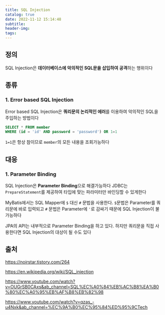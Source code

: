 ```yaml
---
title: SQL Injection
catalog: true
date: 2022-11-12 15:14:48
subtitle:
header-img:
tags:
---
```


## 정의
SQL Injection은 **데이터베이스에 악의적인 SQL문을 삽입하여 공격**하는 행위이다



## 종류

### 1. Error based SQL Injection

Error based SQL Injection은 **쿼리문의 논리적인 에러**를 이용하여 악의적인 SQL을 주입하는 방법이다

```sql
SELECT * FROM member
WHERE (id = 'id' AND password = 'password') OR 1=1
```

`1=1`은 항상 참이므로 `member`의 모든 내용을 조회가능하다



## 대응

### 1. Parameter Binding

SQL Injection은 **Parameter Binding**으로 해결가능하다
JDBC는 `PrepareStatement`를 제공하여 타입에 맞는 파라미터만 바인딩할 수 있게한다

MyBatis에서는 SQL Mapper에 `$` 대신  `#` 문법을 사용한다. `$`문법은 Parameter를 쿼리문에 바로 입력되고 `#` 문법은 Parameter에 `'`로 감싸기 때문에 SQL Injection이 불가능하다

JPA의 API는 내부적으로 Parameter Binding을 하고 있다. 하지만 쿼리문을 직접 사용한다면 SQL Injection의 대상이 될 수도 있다



## 출처

https://noirstar.tistory.com/264

https://en.wikipedia.org/wiki/SQL_injection

https://www.youtube.com/watch?v=OUGrSB0CAxs&ab_channel=SQL%EC%A0%84%EB%AC%B8%EA%B0%80%EC%A0%95%EB%AF%B8%EB%82%98

https://www.youtube.com/watch?v=qzas_-u4Nxk&ab_channel=%EC%9A%B0%EC%95%84%ED%95%9CTech

